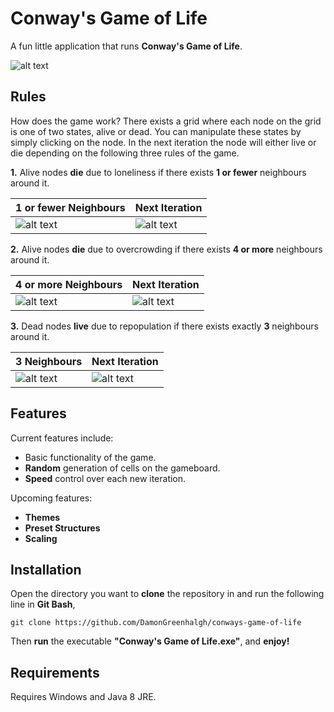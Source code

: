 # **Conway's Game of Life** 
A fun little application that runs **Conway's Game of Life**.  

![alt text](https://github.com/DamonGreenhalgh/conways-game-of-life-app/blob/main/design/icon.png?raw=true) 

## Rules
How does the game work? There exists a grid where each node on the grid is one of two states, alive or dead. You can manipulate these states
by simply clicking on the node. In the next iteration the node will either live or die depending on the following three rules of the game.  


**1.** Alive nodes **die** due to loneliness if there exists **1 or fewer** neighbours around it.  

| 1 or fewer Neighbours | Next Iteration |
| - | -------------- |
| ![alt text](https://github.com/DamonGreenhalgh/conways-game-of-life-app/blob/main/design/press-2.PNG?raw=true) | ![alt text](https://github.com/DamonGreenhalgh/conways-game-of-life-app/blob/main/design/press-3.PNG?raw=true) |  

**2.** Alive nodes **die** due to overcrowding if there exists **4 or more** neighbours around it.  

| 4 or more Neighbours | Next Iteration |
| -------------------- | -------------- |
| ![alt text](https://github.com/DamonGreenhalgh/conways-game-of-life-app/blob/main/design/press-4.PNG?raw=true) | ![alt text](https://github.com/DamonGreenhalgh/conways-game-of-life-app/blob/main/design/press-5.PNG?raw=true)

**3.** Dead nodes **live** due to repopulation if there exists exactly **3** neighbours around it.  

| 3 Neighbours | Next Iteration |
| ------------ | -------------- |
| ![alt text](https://github.com/DamonGreenhalgh/conways-game-of-life-app/blob/main/design/press-6.PNG?raw=true) | ![alt text](https://github.com/DamonGreenhalgh/conways-game-of-life-app/blob/main/design/press-7.PNG?raw=true) |

## Features
Current features include:

* Basic functionality of the game.
* **Random** generation of cells on the gameboard.
* **Speed** control over each new iteration.

Upcoming features:

* **Themes**
* **Preset Structures**
* **Scaling**

 
## Installation
Open the directory you want to **clone** the repository in and run the following line in **Git Bash**,  

`git clone https://github.com/DamonGreenhalgh/conways-game-of-life`  
 
Then **run** the executable **"Conway's Game of Life.exe"**, and **enjoy!**  

## Requirements
Requires Windows and Java 8 JRE.
